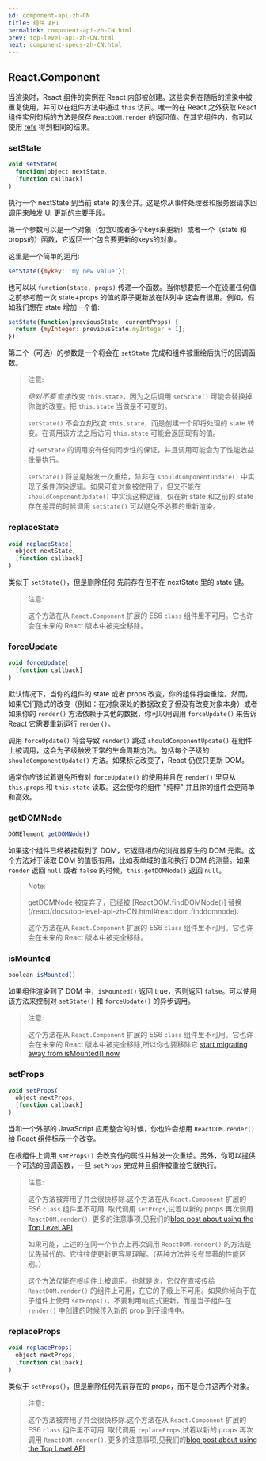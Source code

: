 ```yaml
---
id: component-api-zh-CN
title: 组件 API
permalink: component-api-zh-CN.html
prev: top-level-api-zh-CN.html
next: component-specs-zh-CN.html
---
```


## React.Component

当渲染时，React 组件的实例在 React 内部被创建。这些实例在随后的渲染中被重复使用，并可以在组件方法中通过 `this` 访问。唯一的在 React 之外获取 React 组件实例句柄的方法是保存 `ReactDOM.render` 的返回值。在其它组件内，你可以使用 [refs](/react/docs/more-about-refs-zh-CN.html) 得到相同的结果。


### setState

```javascript
void setState(
  function|object nextState,
  [function callback]
)
```
执行一个 nextState 到当前 state 的浅合并。这是你从事件处理器和服务器请求回调用来触发 UI 更新的主要手段。

第一个参数可以是一个对象（包含0或者多个keys来更新）或者一个（state 和 props的）函数，它返回一个包含要更新的keys的对象。

这里是一个简单的运用:

```javascript
setState({mykey: 'my new value'});
```

也可以以 `function(state, props)` 传递一个函数。当你想要把一个在设置任何值之前参考前一次 state+props 的值的原子更新放在队列中 这会有很用。例如，假如我们想在 state 增加一个值:

```javascript
setState(function(previousState, currentProps) {
  return {myInteger: previousState.myInteger + 1};
});
```

第二个（可选）的参数是一个将会在 `setState` 完成和组件被重绘后执行的回调函数。

> 注意:
>
> *绝对不要* 直接改变 `this.state`，因为之后调用 `setState()` 可能会替换掉你做的改变。把 `this.state` 当做是不可变的。
>
> `setState()` 不会立刻改变 `this.state`，而是创建一个即将处理的 state 转变。在调用该方法之后访问 `this.state` 可能会返回现有的值。
>
> 对 `setState` 的调用没有任何同步性的保证，并且调用可能会为了性能收益批量执行。
>
> `setState()` 将总是触发一次重绘，除非在 `shouldComponentUpdate()` 中实现了条件渲染逻辑。如果可变对象被使用了，但又不能在 `shouldComponentUpdate()` 中实现这种逻辑，仅在新 state 和之前的 state 存在差异的时候调用 `setState()` 可以避免不必要的重新渲染。


### replaceState

```javascript
void replaceState(
  object nextState,
  [function callback]
)
```

类似于 `setState()`，但是删除任何 先前存在但不在 nextState 里的 state 键。

> 注意:
>
> 这个方法在从 `React.Component` 扩展的 ES6 `class` 组件里不可用。它也许会在未来的 React 版本中被完全移除。


### forceUpdate

```javascript
void forceUpdate(
  [function callback]
)
```

默认情况下，当你的组件的 state 或者 props 改变，你的组件将会重绘。然而，如果它们隐式的改变（例如：在对象深处的数据改变了但没有改变对象本身）或者如果你的 `render()` 方法依赖于其他的数据，你可以用调用  `forceUpdate()` 来告诉 React 它需要重新运行 `render()`。

调用 `forceUpdate()` 将会导致 `render()` 跳过 `shouldComponentUpdate()` 在组件上被调用，这会为子级触发正常的生命周期方法。包括每个子级的 `shouldComponentUpdate()` 方法。如果标记改变了，React 仍仅只更新 DOM。

通常你应该试着避免所有对 `forceUpdate()` 的使用并且在 `render()` 里只从 `this.props` 和 `this.state` 读取。这会使你的组件 "纯粹" 并且你的组件会更简单和高效。


### getDOMNode

```javascript
DOMElement getDOMNode()
```

如果这个组件已经被挂载到了 DOM，它返回相应的浏览器原生的 DOM 元素。这个方法对于读取 DOM 的值很有用，比如表单域的值和执行 DOM 的测量。如果 `render` 返回 `null` 或者 `false` 的时候，`this.getDOMNode()` 返回 `null`。

> Note:
>
> getDOMNode 被废弃了，已经被 [ReactDOM.findDOMNode()] 替换(/react/docs/top-level-api-zh-CN.html#reactdom.finddomnode).
>
> 这个方法在从 `React.Component` 扩展的 ES6 `class` 组件里不可用。它也许会在未来的 React 版本中被完全移除。


### isMounted

```javascript
boolean isMounted()
```

如果组件渲染到了 DOM 中，`isMounted()` 返回 true，否则返回 `false`。可以使用该方法来控制对 `setState()` 和 `forceUpdate()` 的异步调用。

> 注意:
>
> 这个方法在从 `React.Component` 扩展的 ES6 `class` 组件里不可用。它也许会在未来的 React 版本中被完全移除,所以你也要移除它 [start migrating away from isMounted() now](/react/blog/2015/12/16/ismounted-antipattern.html)


### setProps

```javascript
void setProps(
  object nextProps,
  [function callback]
)
```

当和一个外部的 JavaScript 应用整合的时候，你也许会想用 `ReactDOM.render()` 给 React 组件标示一个改变。

在根组件上调用 `setProps()` 会改变他的属性并触发一次重绘。另外，你可以提供一个可选的回调函数，一旦 `setProps` 完成并且组件被重绘它就执行。

> 注意:
>
> 这个方法被弃用了并会很快移除.这个方法在从 `React.Component` 扩展的 ES6 `class` 组件里不可用. 取代调用 `setProps`,试着以新的 props 再次调用 `ReactDOM.render()`. 更多的注意事项,见我们的[blog post about using the Top Level API](/react/blog/2015/10/01/react-render-and-top-level-api.html)
>
> 如果可能，上述的在同一个节点上再次调用 `ReactDOM.render()` 的方法是优先替代的。它往往使更新更容易理解。（两种方法并没有显著的性能区别。）
>
> 这个方法仅能在根组件上被调用。也就是说，它仅在直接传给 `ReactDOM.render()` 的组件上可用，在它的子级上不可用。如果你倾向于在子组件上使用 `setProps()`，不要利用响应式更新，而是当子组件在 `render()` 中创建的时候传入新的 prop 到子组件中。

### replaceProps

```javascript
void replaceProps(
  object nextProps,
  [function callback]
)
```

类似于 `setProps()`，但是删除任何先前存在的 props，而不是合并这两个对象。

> 注意:
>
> 这个方法被弃用了并会很快移除.这个方法在从 `React.Component` 扩展的 ES6 `class` 组件里不可用.  取代调用 `replaceProps`,试着以新的 props 再次调用 `ReactDOM.render()`. 更多的注意事项,见我们的[blog post about using the Top Level API](/react/blog/2015/10/01/react-render-and-top-level-api.html)
